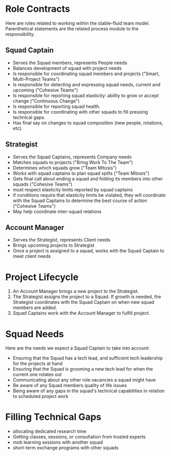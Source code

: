 Role Contracts
==============

Here are roles related to working within the stable-fluid team model. Parenthetical statements are the related process module to the responsibility.

Squad Captain
-------------

- Serves the Squad members, represents People needs
- Balances development of squad with project needs
- Is responsible for coordinating squad members and projects ("Smart, Multi-Project Teams")
- Is responsible for detecting and expressing squad needs, current and upcoming ("Cohesive Teams")
- Is responsible for reporting squad elasticity: ability to grow or accept change ("Continuous Change")
- Is responsible for reporting squad health.
- Is responsible for coordinating with other squads to fill pressing technical gaps.
- Has final say on changes to squad composition (new people, rotations, etc).

Strategist
----------

- Serves the Squad Captains, represents Company needs
- Matches squads to projects ("Bring Work To The Team")
- Determines which squads grow ("Team Mitosis")
- Works with squad captains to plan squad splits ("Team Mitosis")
- Gets final call about ending a squad and folding its members into other squads ("Cohesive Teams")
- must respect elasticity limits reported by squad captains
- if conditions require that elasticity limits be violated, they will coordinate with the Squad Captains to determine the best course of action ("Cohesive Teams")
- May help coordinate inter-squad relations

Account Manager
---------------

- Serves the Strategist, represents Client needs
- Brings upcoming projects to Strategist
- Once a project is assigned to a squad, works with the Squad Captain to meet client needs

Project Lifecycle
=================

1. An Account Manager brings a new project to the Strategist.
2. The Strategist assigns the project to a Squad. If growth is needed, the Strategist coordinates with the Squad Captain on when new squad members are added. 
3. Squad Captains work with the Account Manager to fulfill project.

Squad Needs
===========

Here are the needs we expect a Squad Captain to take into account:
  - Ensuring that the Squad has a tech lead, and sufficient tech leadership for the projects at hand
  - Ensuring that the Squad is grooming a new tech lead for when the current one rotates out
  - Communicating about any other role vacancies a squad might have
  - Be aware of any Squad members quality of life issues
  - Being aware of any gaps in the squad's technical capabilities in relation to scheduled project work

Filling Technical Gaps
======================

  - allocating dedicated research time
  - Getting classes, sessions, or consultation from trusted experts
  - mob learning sessions with another squad
  - short-term exchange programs with other squads
